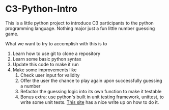 # C3-Python-Intro
This is a little python project to introduce C3 participants to the python programming language. Nothing major just a fun little number guessing game.

What we want to try to accomplish with this is to
1. Learn how to use git to clone a repository
2. Learn some basic python syntax
3. Update this code to make it run
4. Make some improvements like
    1. Check user input for validity
    2. Offer the user the chance to play again upon successfully guessing a number
    3. Refactor the guessing logic into its own function to make it testable
    4. Bonus extra: use python's built in unit testing framework, unittest, to write some unit tests. [This site](https://machinelearningmastery.com/a-gentle-introduction-to-unit-testing-in-python/) has a nice write up on how to do it. 
